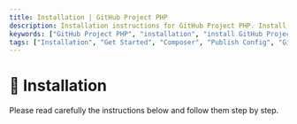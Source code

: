 ```yaml
---
title: Installation | GitHub Project PHP
description: Installation instructions for GitHub Project PHP. Install the package via composer, publish the config file, and migrate the database.
keywords: ["GitHub Project PHP", "installation", "install GitHub Project PHP", 'get started', 'github project php get started', 'composer', 'publish config', 'migrate database']
tags: ["Installation", "Get Started", "Composer", "Publish Config", "GitHub Project PHP", "Migrate Database", "GitHub Project PHP Installation", "Interactions", "Likes", "Dislikes", "Favorites", "Stars", "Upvotes", "Downvotes", "Reactions", "Votes", "GitHub Project PHP Package", "Import Trait", "User Model", "Model"]
---
```


<head>
  <meta name="robots" content="index,follow" />
  <meta name="author" content="CSlant" />
</head>

# 🔧 Installation

Please read carefully the instructions below and follow them step by step.
